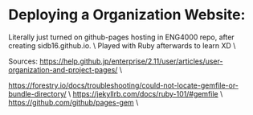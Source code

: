 # Deploying a Organization Website:
Literally just turned on github-pages hosting in ENG4000 repo, after creating sidb16.github.io. \\
Played with Ruby afterwards to learn XD \\

Sources:
https://help.github.jp/enterprise/2.11/user/articles/user-organization-and-project-pages/ \\

https://forestry.io/docs/troubleshooting/could-not-locate-gemfile-or-bundle-directory/ \\ 
https://jekyllrb.com/docs/ruby-101/#gemfile \\
https://github.com/github/pages-gem \\


